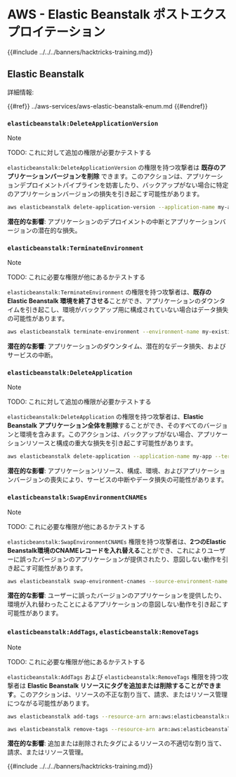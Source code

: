 # AWS - Elastic Beanstalk ポストエクスプロイテーション

{{#include ../../../banners/hacktricks-training.md}}

## Elastic Beanstalk

詳細情報:

{{#ref}}
../aws-services/aws-elastic-beanstalk-enum.md
{{#endref}}

### `elasticbeanstalk:DeleteApplicationVersion`

> [!NOTE]
> TODO: これに対して追加の権限が必要かテストする

`elasticbeanstalk:DeleteApplicationVersion` の権限を持つ攻撃者は **既存のアプリケーションバージョンを削除** できます。このアクションは、アプリケーションデプロイメントパイプラインを妨害したり、バックアップがない場合に特定のアプリケーションバージョンの損失を引き起こす可能性があります。
```bash
aws elasticbeanstalk delete-application-version --application-name my-app --version-label my-version
```
**潜在的な影響**: アプリケーションのデプロイメントの中断とアプリケーションバージョンの潜在的な損失。

### `elasticbeanstalk:TerminateEnvironment`

> [!NOTE]
> TODO: これに必要な権限が他にあるかテストする

`elasticbeanstalk:TerminateEnvironment` の権限を持つ攻撃者は、**既存の Elastic Beanstalk 環境を終了させる**ことができ、アプリケーションのダウンタイムを引き起こし、環境がバックアップ用に構成されていない場合はデータ損失の可能性があります。
```bash
aws elasticbeanstalk terminate-environment --environment-name my-existing-env
```
**潜在的な影響**: アプリケーションのダウンタイム、潜在的なデータ損失、およびサービスの中断。

### `elasticbeanstalk:DeleteApplication`

> [!NOTE]
> TODO: これに対して追加の権限が必要かテストする

`elasticbeanstalk:DeleteApplication` の権限を持つ攻撃者は、**Elastic Beanstalk アプリケーション全体を削除**することができ、そのすべてのバージョンと環境を含みます。このアクションは、バックアップがない場合、アプリケーションリソースと構成の重大な損失を引き起こす可能性があります。
```bash
aws elasticbeanstalk delete-application --application-name my-app --terminate-env-by-force
```
**潜在的な影響**: アプリケーションリソース、構成、環境、およびアプリケーションバージョンの喪失により、サービスの中断やデータ損失の可能性があります。

### `elasticbeanstalk:SwapEnvironmentCNAMEs`

> [!NOTE]
> TODO: これに必要な権限が他にあるかテストする

`elasticbeanstalk:SwapEnvironmentCNAMEs` 権限を持つ攻撃者は、**2つのElastic Beanstalk環境のCNAMEレコードを入れ替える**ことができ、これによりユーザーに誤ったバージョンのアプリケーションが提供されたり、意図しない動作を引き起こす可能性があります。
```bash
aws elasticbeanstalk swap-environment-cnames --source-environment-name my-env-1 --destination-environment-name my-env-2
```
**潜在的な影響**: ユーザーに誤ったバージョンのアプリケーションを提供したり、環境が入れ替わったことによるアプリケーションの意図しない動作を引き起こす可能性があります。

### `elasticbeanstalk:AddTags`, `elasticbeanstalk:RemoveTags`

> [!NOTE]
> TODO: これに必要な権限が他にあるかテストする

`elasticbeanstalk:AddTags` および `elasticbeanstalk:RemoveTags` 権限を持つ攻撃者は **Elastic Beanstalk リソースにタグを追加または削除することができます**。このアクションは、リソースの不正な割り当て、請求、またはリソース管理につながる可能性があります。
```bash
aws elasticbeanstalk add-tags --resource-arn arn:aws:elasticbeanstalk:us-west-2:123456789012:environment/my-app/my-env --tags Key=MaliciousTag,Value=1

aws elasticbeanstalk remove-tags --resource-arn arn:aws:elasticbeanstalk:us-west-2:123456789012:environment/my-app/my-env --tag-keys MaliciousTag
```
**潜在的な影響**: 追加または削除されたタグによるリソースの不適切な割り当て、請求、またはリソース管理。

{{#include ../../../banners/hacktricks-training.md}}
